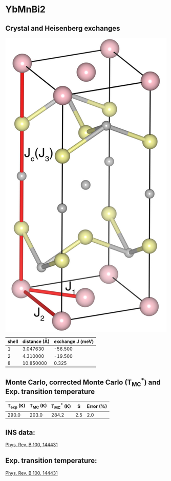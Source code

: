 # YbMnBi2

## Crystal and Heisenberg exchanges

![YbMnBi2 Structure](YbMnBi2.jpg)


| shell    | distance (A&#778;) | exchange J (meV) |
|----------|--------------|------------------|
| 1        | 3.047630     | -56.500          |
| 2        | 4.310000     | -19.500          |
| 8        | 10.850000    | 0.325            |


## Monte Carlo, corrected Monte Carlo (T<sub>MC</sub><sup>*</sup>) and Exp. transition temperature

| T<sub>exp</sub> (K) | T<sub>MC</sub> (K) | T<sub>MC</sub><sup>*</sup> (K) | S   | Error (%) |
|----------------------|--------------------|--------------------------------|-----|-----------|
| 290.0                  | 203.0                | 284.2                          | 2.5 | 2.0       |


## INS data:
[Phys. Rev. B 100, 144431](https://journals.aps.org/prb/abstract/10.1103/PhysRevB.100.144431)


## Exp. transition temperature:
[Phys. Rev. B 100, 144431](https://journals.aps.org/prb/abstract/10.1103/PhysRevB.100.144431)
